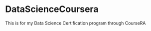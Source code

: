 DataScienceCoursera
===================

This is for my Data Science Certification program through CourseRA
